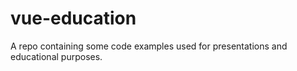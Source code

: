 # vue-education
A repo containing some code examples used for presentations and educational purposes. 
